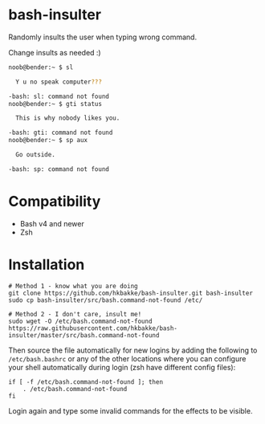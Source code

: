 # bash-insulter
Randomly insults the user when typing wrong command.

Change insults as needed :)

```bash
noob@bender:~ $ sl

  Y u no speak computer???

-bash: sl: command not found
noob@bender:~ $ gti status

  This is why nobody likes you.

-bash: gti: command not found
noob@bender:~ $ sp aux

  Go outside.

-bash: sp: command not found
```

# Compatibility
* Bash v4 and newer
* Zsh

# Installation

    # Method 1 - know what you are doing
    git clone https://github.com/hkbakke/bash-insulter.git bash-insulter
    sudo cp bash-insulter/src/bash.command-not-found /etc/

    # Method 2 - I don't care, insult me!
    sudo wget -O /etc/bash.command-not-found https://raw.githubusercontent.com/hkbakke/bash-insulter/master/src/bash.command-not-found

Then source the file automatically for new logins by adding the following to `/etc/bash.bashrc` or any of the other locations where you can configure your shell automatically during login (zsh have different config files):
```
if [ -f /etc/bash.command-not-found ]; then
    . /etc/bash.command-not-found
fi
```
Login again and type some invalid commands for the effects to be visible.
